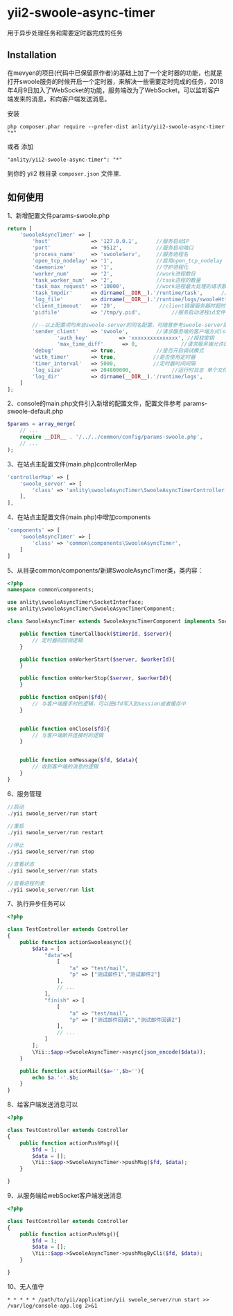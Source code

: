yii2-swoole-async-timer
=======================
用于异步处理任务和需要定时器完成的任务

Installation
------------

在mevyen的项目(代码中已保留原作者)的基础上加了一个定时器的功能，也就是打开swoole服务的时候开启一个定时器，来解决一些需要定时完成的任务，2018年4月9日加入了WebSocket的功能，服务端改为了WebSocket，可以监听客户端发来的消息，和向客户端发送消息。

安装

```
php composer.phar require --prefer-dist anlity/yii2-swoole-async-timer "*"
```

或者 添加

```
"anlity/yii2-swoole-async-timer": "*"
```

到你的 yii2 根目录 `composer.json` 文件里.


如何使用
-----

1、新增配置文件params-swoole.php

```php
return [
    'swooleAsyncTimer' => [
        'host'             => '127.0.0.1', 		//服务启动IP
        'port'             => '9512',      		//服务启动端口
        'process_name'     => 'swooleServ',		//服务进程名
        'open_tcp_nodelay' => '1',         		//启用open_tcp_nodelay
        'daemonize'        => '1',				//守护进程化
        'worker_num'       => '2',				//work进程数目
        'task_worker_num'  => '2',				//task进程的数量
        'task_max_request' => '10000',			//work进程最大处理的请求数
        'task_tmpdir'      => dirname(__DIR__).'/runtime/task',		 //设置task的数据临时目录
        'log_file'         => dirname(__DIR__).'/runtime/logs/swooleHttp.log', //指定swoole错误日志文件
        'client_timeout'   => '20',				 //client链接服务器时超时时间(s)
        'pidfile'          => '/tmp/y.pid', 		 //服务启动进程id文件保存位置

        //--以上配置项均来自swoole-server的同名配置，可随意参考swoole-server配置说明自主增删--
        'sender_client'    => 'swoole',         //请求服务端的客户端方式(swoole|curl)
                'auth_key'          => 'xxxxxxxxxxxxxxx', //授权密钥
                'max_time_diff'      => 0,              //请求服务端允许的最大时间差
        'debug'            => true,             //是否开启调试模式
        'with_timer'       => true,            //是否使用定时器
        'timer_interval'   => 5000,            //定时器时间间隔
        'log_size'         => 204800000, 			 //运行时日志 单个文件大小
        'log_dir'          => dirname(__DIR__).'/runtime/logs',			 //运行时日志 存放目录
    ]
];
```

2、console的main.php文件引入新增的配置文件，配置文件参考 params-swoole-default.php
```php
$params = array_merge(
    // ...
    require __DIR__ . '/../../common/config/params-swoole.php',
    // ...
);
```

3、在站点主配置文件(main.php)controllerMap
```php
'controllerMap' => [
    'swoole_server' => [
        'class' => 'anlity\swooleAsyncTimer\SwooleAsyncTimerController',
    ],
],
```

4、在站点主配置文件(main.php)中增加components
```php
'components' => [
    'swooleAsyncTimer' => [
        'class' => 'common\components\SwooleAsyncTimer',
    ]
]
```

5、从目录common/components/新建SwooleAsyncTimer类，类内容：
```php
<?php
namespace common\components;

use anlity\swooleAsyncTimer\SocketInterface;
use anlity\swooleAsyncTimer\SwooleAsyncTimerComponent;

class SwooleAsyncTimer extends SwooleAsyncTimerComponent implements SocketInterface {

    public function timerCallback($timerId, $server){
        // 定时器的回调逻辑
    }

    public function onWorkerStart($server, $workerId){
    }

    public function onWorkerStop($server, $workerId){
    }

    public function onOpen($fd){
        // 与客户端握手时的逻辑，可以把$fd写入到session或者缓存中
    }


    public function onClose($fd){
        // 与客户端断开连接时的逻辑
    }


    public function onMessage($fd, $data){
        // 收到客户端的消息的逻辑
    }
}
```

6、服务管理
```php
//启动
./yii swoole_server/run start
 
//重启
./yii swoole_server/run restart

//停止
./yii swoole_server/run stop

//查看状态
./yii swoole_server/run stats

//查看进程列表
./yii swoole_server/run list
```

7、执行异步任务可以
````php
<?php

class TestController extends Controller 
{  
	public function actionSwooleasync(){
		$data = [
			"data"=>[
				[
					"a" => "test/mail",
					"p" => ["测试邮件1","测试邮件2"]
				],
				// ...
			],
			"finish" => [
				[
					"a" => "test/mail",
					"p" => ["测试邮件回调1","测试邮件回调2"]
				],
				// ...
			]
		];
		\Yii::$app->SwooleAsyncTimer->async(json_encode($data));
	}

	public function actionMail($a='',$b=''){
		echo $a.'-'.$b;
	}  
}
````

8、给客户端发送消息可以
````php
<?php

class TestController extends Controller 
{  
	public function actionPushMsg(){
		$fd = 1;
		$data = [];
		\Yii::$app->SwooleAsyncTimer->pushMsg($fd, $data);
	}

}
````

9、从服务端给webSocket客户端发送消息
````php
<?php

class TestController extends Controller 
{  
	public function actionPushMsg(){
		$fd = 1;
		$data = [];
		\Yii::$app->SwooleAsyncTimer->pushMsgByCli($fd, $data);
	}

}
````

10、无人值守
````shell
* * * * * /path/to/yii/application/yii swoole_server/run start >> /var/log/console-app.log 2>&1
````